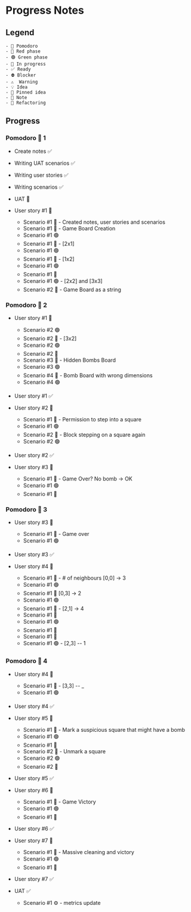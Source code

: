 # Progress Notes

## Legend

```
- 🍅 Pomodoro
- 🔴 Red phase
- 🟢 Green phase
- 🚧 In progress
- ✅ Ready
- ⛔ Blocker
- ⚠  Warning
- 💡 Idea
- 📌 Pinned idea
- 📝 Note
- 🔨 Refactoring
```

## Progress

### Pomodoro 🍅 1

- Create notes ✅
- Writing UAT scenarios ✅
- Writing user stories ✅
- Writing scenarios ✅
- UAT 🚧

- User story #1 🚧
  - Scenario #1 📝 - Created notes, user stories and scenarios
  - Scenario #1 🔴 - Game Board Creation
  - Scenario #1 🟢
  - Scenario #1 🔴 - [2x1]
  - Scenario #1 🟢
  - Scenario #1 🔴 - [1x2]
  - Scenario #1 🟢
  - Scenario #1 🔨
  - Scenario #1 🟢 - [2x2] and [3x3]
  - Scenario #2 🔴 - Game Board as a string

### Pomodoro 🍅 2

- User story #1 🚧
  - Scenario #2 🟢
  - Scenario #2 🔴 - [3x2]
  - Scenario #2 🟢
  - Scenario #2 🔨
  - Scenario #3 🔴 - Hidden Bombs Board
  - Scenario #3 🟢
  - Scenario #4 🔴 - Bomb Board with wrong dimensions
  - Scenario #4 🟢
- User story #1 ✅

- User story #2 🚧
  - Scenario #1 🔴 - Permission to step into a square
  - Scenario #1 🟢
  - Scenario #2 🔴 - Block stepping on a square again
  - Scenario #2 🟢
- User story #2 ✅

- User story #3 🚧
  - Scenario #1 🔴 - Game Over? No bomb -> OK
  - Scenario #1 🟢
  - Scenario #1 🔨

### Pomodoro 🍅 3

- User story #3 🚧
  - Scenario #1 🔴 - Game over
  - Scenario #1 🟢
- User story #3 ✅

- User story #4 🚧
  - Scenario #1 🔴 - # of neighbours [0,0] -> 3
  - Scenario #1 🟢
  - Scenario #1 🔴 [0,3] -> 2
  - Scenario #1 🟢
  - Scenario #1 🔴 - [2,1] -> 4
  - Scenario #1 📝
  - Scenario #1 🟢
  - Scenario #1 🔨
  - Scenario #1 🔨
  - Scenario #1 🟢 - [2,3] -- 1

### Pomodoro 🍅 4

- User story #4 🚧
  - Scenario #1 🔴 - [3,3] -- \_
  - Scenario #1 🟢
- User story #4 ✅

- User story #5 🚧

  - Scenario #1 🔴 - Mark a suspicious square that might have a bomb
  - Scenario #1 🟢
  - Scenario #1 🔨
  - Scenario #2 🔴 - Unmark a square
  - Scenario #2 🟢
  - Scenario #2 🔨

- User story #5 ✅

- User story #6 🚧
  - Scenario #1 🔴 - Game Victory
  - Scenario #1 🟢
  - Scenario #1 🔨
- User story #6 ✅

- User story #7 🚧
  - Scenario #1 🔴 - Massive cleaning and victory
  - Scenario #1 🟢
  - Scenario #1 🔨
- User story #7 ✅

- UAT ✅
  - Scenario #1 ⚙ - metrics update
